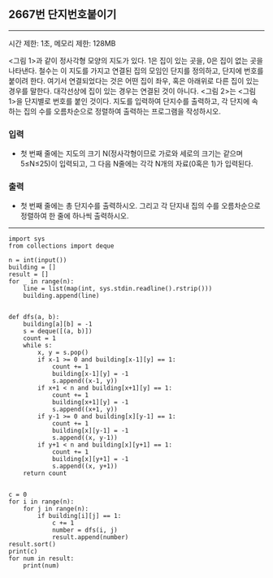 ## 2667번 단지번호붙이기

---

시간 제한: 1초, 메모리 제한: 128MB

<그림 1>과 같이 정사각형 모양의 지도가 있다. 1은 집이 있는 곳을, 0은 집이 없는 곳을 나타낸다. 철수는 이 지도를 가지고 연결된 집의 모임인 단지를 정의하고, 단지에 번호를 붙이려 한다. 여기서 연결되었다는 것은 어떤 집이 좌우, 혹은 아래위로 다른 집이 있는 경우를 말한다. 대각선상에 집이 있는 경우는 연결된 것이 아니다. <그림 2>는 <그림 1>을 단지별로 번호를 붙인 것이다. 지도를 입력하여 단지수를 출력하고, 각 단지에 속하는 집의 수를 오름차순으로 정렬하여 출력하는 프로그램을 작성하시오.

### 입력

- 첫 번째 줄에는 지도의 크기 N(정사각형이므로 가로와 세로의 크기는 같으며 5≤N≤25)이 입력되고, 그 다음 N줄에는 각각 N개의 자료(0혹은 1)가 입력된다.

### 출력

- 첫 번째 줄에는 총 단지수를 출력하시오. 그리고 각 단지내 집의 수를 오름차순으로 정렬하여 한 줄에 하나씩 출력하시오.

---
~~~
import sys
from collections import deque

n = int(input())
building = []
result = []
for _ in range(n):
    line = list(map(int, sys.stdin.readline().rstrip()))
    building.append(line)


def dfs(a, b):
    building[a][b] = -1
    s = deque([(a, b)])
    count = 1
    while s:
        x, y = s.pop()
        if x-1 >= 0 and building[x-1][y] == 1:
            count += 1
            building[x-1][y] = -1
            s.append((x-1, y))
        if x+1 < n and building[x+1][y] == 1:
            count += 1
            building[x+1][y] = -1
            s.append((x+1, y))
        if y-1 >= 0 and building[x][y-1] == 1:
            count += 1
            building[x][y-1] = -1
            s.append((x, y-1))
        if y+1 < n and building[x][y+1] == 1:
            count += 1
            building[x][y+1] = -1
            s.append((x, y+1))
    return count


c = 0
for i in range(n):
    for j in range(n):
        if building[i][j] == 1:
            c += 1
            number = dfs(i, j)
            result.append(number)
result.sort()
print(c)
for num in result:
    print(num)

~~~
